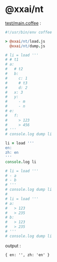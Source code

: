 [‼️]: ✏️README.mdt

# @xxai/nt

[test/main.coffee](./test/main.coffee) :

```coffee
#!/usr/bin/env coffee

> @xxai/nt/load.js
  @xxai/nt/dump.js

# li = load '''
# # t1
# a:
#   # t2
#   b:
#     c: 1
#     # t3
#     d: 2
#   x: 3
#   y:
#     - m
#     - n
# e:
#   f:
#     > 123
#     > 456
# '''
# console.log dump li

li = load '''
en:
zh: en
'''
console.log li

# li = load '''
# - a
# - b
# '''
# console.log dump li
#
# li = load '''
# a:
#   > 123
#   > 235
# b:
#   > 123
#   > 235
# '''
# console.log dump li
```

output :

```
{ en: '', zh: 'en' }
```
